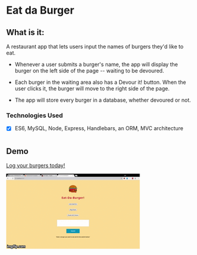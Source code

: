 # Eat da Burger

## What is it:
A restaurant app that lets users input the names of burgers they'd like to eat.

* Whenever a user submits a burger's name, the app will display the burger on the left side of the page -- waiting to be devoured.

* Each burger in the waiting area also has a Devour it! button. When the user clicks it, the burger will move to the right side of the page.

* The app will store every burger in a database, whether devoured or not.

 ### Technologies Used
- [x] ES6, MySQL, Node, Express, Handlebars, an ORM, MVC architecture
#

## Demo

[Log your burgers today!](https://friendfinder13.herokuapp.com)


![Customer: Step 1](/public/assets/img/demo.gif)
